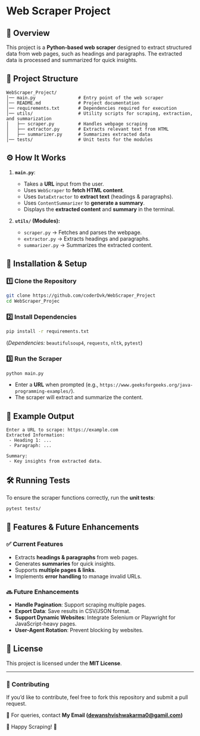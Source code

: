 # Web Scraper Project

## 📌 Overview
This project is a **Python-based web scraper** designed to extract structured data from web pages, such as headings and paragraphs. The extracted data is processed and summarized for quick insights.

## 📁 Project Structure
```
WebScraper_Project/
│── main.py                # Entry point of the web scraper
│── README.md              # Project documentation
│── requirements.txt       # Dependencies required for execution
│── utils/                 # Utility scripts for scraping, extraction, and summarization
│   ├── scraper.py         # Handles webpage scraping
│   ├── extractor.py       # Extracts relevant text from HTML
│   ├── summarizer.py      # Summarizes extracted data
│── tests/                 # Unit tests for the modules
```

## ⚙️ How It Works
1. **`main.py`**:
   - Takes a **URL** input from the user.
   - Uses `WebScraper` to **fetch HTML content**.
   - Uses `DataExtractor` to **extract text** (headings & paragraphs).
   - Uses `ContentSummarizer` to **generate a summary**.
   - Displays the **extracted content** and **summary** in the terminal.

2. **`utils/` (Modules):**
   - `scraper.py` → Fetches and parses the webpage.
   - `extractor.py` → Extracts headings and paragraphs.
   - `summarizer.py` → Summarizes the extracted content.

## 🚀 Installation & Setup
### 1️⃣ Clone the Repository
```bash
git clone https://github.com/coderDvk/WebScraper_Project
cd WebScraper_Projec
```

### 2️⃣ Install Dependencies
```bash
pip install -r requirements.txt
```
(*Dependencies:* `beautifulsoup4`, `requests`, `nltk`, `pytest`)

### 3️⃣ Run the Scraper
```bash
python main.py
```
- Enter a **URL** when prompted (e.g., `https://www.geeksforgeeks.org/java-programming-examples/`).
- The scraper will extract and summarize the content.

## 📝 Example Output
```
Enter a URL to scrape: https://example.com
Extracted Information:
 - Heading 1: ...
 - Paragraph: ...

Summary:
 - Key insights from extracted data.
```

## 🛠️ Running Tests
To ensure the scraper functions correctly, run the **unit tests**:
```bash
pytest tests/
```

## 📌 Features & Future Enhancements
### ✅ Current Features
- Extracts **headings & paragraphs** from web pages.
- Generates **summaries** for quick insights.
- Supports **multiple pages & links**.
- Implements **error handling** to manage invalid URLs.

### 🔜 Future Enhancements
- **Handle Pagination**: Support scraping multiple pages.
- **Export Data**: Save results in CSV/JSON format.
- **Support Dynamic Websites**: Integrate Selenium or Playwright for JavaScript-heavy pages.
- **User-Agent Rotation**: Prevent blocking by websites.

## 📄 License
This project is licensed under the **MIT License**.

---
### 🤝 Contributing
If you’d like to contribute, feel free to fork this repository and submit a pull request.

📩 For queries, contact **My Email (dewanshvishwakarma0@gamil.com)**

🚀 Happy Scraping! 🚀

